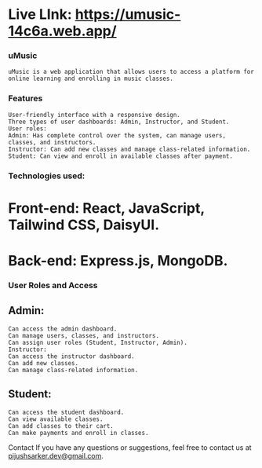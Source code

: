 
# Live LInk: https://umusic-14c6a.web.app/
### uMusic
    uMusic is a web application that allows users to access a platform for online learning and enrolling in music classes.

### Features
    User-friendly interface with a responsive design.
    Three types of user dashboards: Admin, Instructor, and Student.
    User roles:
    Admin: Has complete control over the system, can manage users, classes, and instructors.
    Instructor: Can add new classes and manage class-related information.
    Student: Can view and enroll in available classes after payment.
### Technologies used:
   # Front-end: React, JavaScript, Tailwind CSS, DaisyUI.
   # Back-end: Express.js, MongoDB.

### User Roles and Access
## Admin:
    Can access the admin dashboard.
    Can manage users, classes, and instructors.
    Can assign user roles (Student, Instructor, Admin).
    Instructor:
    Can access the instructor dashboard.
    Can add new classes.
    Can manage class-related information.
## Student:
    Can access the student dashboard.
    Can view available classes.
    Can add classes to their cart.
    Can make payments and enroll in classes.


Contact
If you have any questions or suggestions, feel free to contact us at pijushsarker.dev@gmail.com.